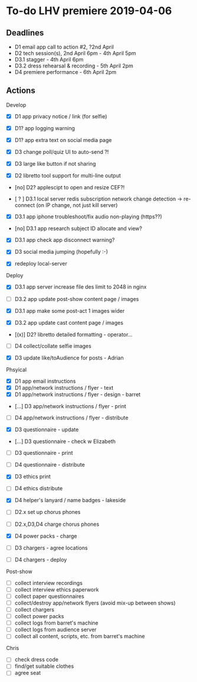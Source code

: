 # To-do LHV premiere 2019-04-06

## Deadlines

- D1 email app call to action #2, ?2nd April
- D2 tech session(s), 2nd April 6pm - 4th April 5pm
- D3.1 stagger - 4th April 6pm
- D3.2 dress rehearsal & recording - 5th April 2pm
- D4 premiere performance - 6th April 2pm

## Actions

Develop

- [x] D1 app privacy notice / link (for selfie)
- [x] D1? app logging warning
- [x] D1? app extra text on social media page 

- [x] D3 change poll/quiz UI to auto-send ?!
- [x] D3 large like button if not sharing

- [x] D2 libretto tool support for multi-line output

- [no] D2? applescipt to open and resize CEF?!

- [ ? ] D3.1 local server redis subscription network change detection -> re-connect (on IP change, not just kill server)

- [x] D3.1 app iphone troubleshoot/fix audio non-playing (https??)
- [no] D3.1 app research subject ID allocate and view?
- [x] D3.1 app check app disconnect warning?

- [x] D3 social media jumping (hopefully :-)
- [x] redeploy local-server

Deploy

- [x] D3.1 app server increase file des limit to 2048 in nginx

- [ ] D3.2 app update post-show content page / images

- [x] D3.1 app make some post-act 1 images wider
- [x] D3.2 app update cast content page / images

- [(x)] D2? libretto detailed formatting - operator...

- [ ] D4 collect/collate selfie images

- [x] D3 update like/toAudience for posts - Adrian

Phsyical

- [x] D1 app email instructions
- [x] D1 app/network instructions / flyer - text
- [x] D1 app/network instructions / flyer - design - barret
- [...] D3 app/network instructions / flyer - print
- [ ] D4 app/network instructions / flyer - distribute

- [x] D3 questionnaire - update
- [...] D3 questionnaire - check w Elizabeth
- [ ] D3 questionnaire - print
- [ ] D4 questionnaire - distribute

- [x] D3 ethics print
- [ ] D4 ethics distribute

- [x] D4 helper's lanyard / name badges - lakeside

- [ ] D2.x set up chorus phones
- [ ] D2.x,D3,D4 charge chorus phones
- [x] D4 power packs - charge
- [ ] D3 chargers - agree locations
- [ ] D4 chargers - deploy

Post-show

- [ ] collect interview recordings
- [ ] collect interview ethics paperwork
- [ ] collect paper questionnaires
- [ ] collect/destroy app/network flyers (avoid mix-up between shows)
- [ ] collect chargers
- [ ] collect power packs
- [ ] collect logs from barret's machine
- [ ] collect logs from audience server
- [ ] collect all content, scripts, etc. from barret's machine

Chris

- [ ] check dress code
- [ ] find/get suitable clothes
- [ ] agree seat
